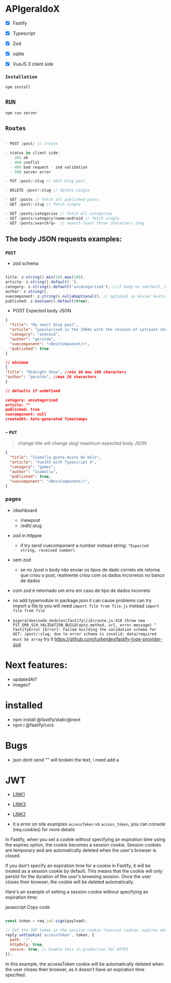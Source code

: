 # APIgeraldoX

- [x] Fastify
- [x] Typescript
- [x] Zod
- [x] sqlite
- [x] VueJS 3 client side


### `Installation`

`npm install`

## `RUN`

`npm run server`

## `Routes`


```js

- POST /post/ // create

- status in client side:
  - 201 ok
  - 409 conflit
  - 400 bad request - zod validation
  - 500 server error

- PUT /post/:slug // edit blog post

- DELETE /post/:slug // delete single

- GET /posts // fetch all published posts
- GET /post/:slug // fetch single

- GET /posts/categories // fetch all categories
- GET /posts/category?name=android // fetch single
- GET /posts/search?q=  // search least three characters long

```

## The body JSON requests examples:

### `POST`

-  zod schema

```js

title: z.string().min(10).max(100),
article: z.string().default(''),
category: z.string().default('uncategorized'), //if body no sdefault, but if send must be string
author: z.string(),
vuecomponent: z.string().nullaboptional(), // optional se enviar muststring or null, default is null
published: z.boolean().default(true),

```
- POST Expected body JSON

```json
{
  "title": "My smart blog post",
  "article": "popularised in the 1960s with the release of Letraset sheets containing Lorem Ipsum passages, and more recently with desktop publishing software like Aldus PageMaker including versions of Lorem Ipsum",
  "category": "android",
  "author": "geraldo",
  "vuecomponent": "<BestComponent/>",
  "published": true
}

// minimum
{
"title": "Midnight Show", //min 10 max 100 characters
"author": "geraldo", //max 20 characters
}

// defaults if undefined

category: uncategorized
article: ""
published: true
vuecomponent: null
createdAt: Auto-generated Timestamps

```

### - `PUT` 

> change title will change slug!
> maximum expected body JSON

```json
{
  "title": "Isabella gosta muito de bolo",
  "article": "VueJS3 with Typescript 4",
  "category": "games",
  "author": "Isabella",
  "published": true,
  "vuecomponent": "<BestComponent/>",
}
```


### pages

- /dashboard
  - /newpost
  - /edit/:slug




- zod in httppie

  - if try send vuecomponent a number instead string: `"Expected string, received number\`

- sem zod

  - se no /post o body não enviar os tipos de dado correto ele retorna que criou o post, realmente criou com os dados incorretos no banco de dados

- com zod é retornado um erro em caso de tipo de dados incorreto



- no add typemodule in package.json it can cause problems can try import a file.ts you will need `import file from file.js` instead `import file from file`

- `pigeraldox\node_modules\fastify\lib\route.js:416
              throw new FST_ERR_SCH_VALIDATION_BUILD(opts.method, url, error.message)
                    ^
FastifyError [Error]: Failed building the validation schema for GET: /post/:slug, due to error schema is invalid: data/required must be array` try it https://github.com/turkerdev/fastify-type-provider-zod


# Next features:

- updatedAt?
- images?


# installed

- npm install @fastify/static@next
- npm i @fastify/cors


# Bugs

- json dont send "" will broken the text, i need add a 



# JWT

- [LINK1](https://www.luiztools.com.br/post/autenticacao-json-web-token-jwt-em-node-js-2/)
- [LINK3](https://thatarif.in/posts/token-based-authentication-with-fastify-jwt)
- [LINK2](https://medium.com/@atatijr/token-based-authentication-with-fastify-jwt-and-typescript-1fa5cccc63c5)

- it a error on site examples `accessToken` vs `access_token`, you can console (req.cookies) for more details


In Fastify, when you set a cookie without specifying an expiration time using the expires option, the cookie becomes a session cookie. Session cookies are temporary and are automatically deleted when the user's browser is closed.

If you don't specify an expiration time for a cookie in Fastify, it will be treated as a session cookie by default. This means that the cookie will only persist for the duration of the user's browsing session. Once the user closes their browser, the cookie will be deleted automatically.

Here's an example of setting a session cookie without specifying an expiration time:

javascript
Copy code

```js

const token = req.jwt.sign(payload);

// Set the JWT token in the session cookie (session cookie: expires when the browser is closed)
reply.setCookie('accessToken', token, {
  path: '/',
  httpOnly: true,
  secure: true, // Enable this in production for HTTPS
});

```

In this example, the accessToken cookie will be automatically deleted when the user closes their browser, as it doesn't have an expiration time specified.





